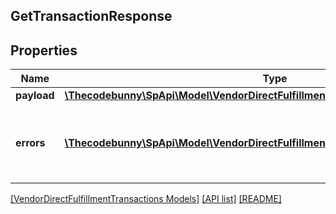 ## GetTransactionResponse

## Properties

Name | Type | Description | Notes
------------ | ------------- | ------------- | -------------
**payload** | [**\Thecodebunny\SpApi\Model\VendorDirectFulfillmentTransactions\TransactionStatus**](TransactionStatus.md) |  | [optional]
**errors** | [**\Thecodebunny\SpApi\Model\VendorDirectFulfillmentTransactions\Error[]**](Error.md) | A list of error responses returned when a request is unsuccessful. | [optional]

[[VendorDirectFulfillmentTransactions Models]](../) [[API list]](../../Api) [[README]](../../../README.md)
